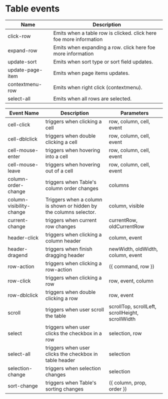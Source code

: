 # Table events

| Name              | Description                                                        |
|-------------------|--------------------------------------------------------------------|
| click-row         | Emits when a table row is clicked. click here foe more information |
| expand-row        | Emits when expanding a row. click here foe more information        |
| update-sort       | Emits when sort type or sort field updates.                        |
| update-page-item  | Emits when page items updates.                                     |
| contextmenu-row   | Emits when right click (contextmenu).                              |
| select-all        | Emits when all rows are selected.                                  |


| Event Name               | Description                                                        | Parameters                                       |
|--------------------------|--------------------------------------------------------------------|--------------------------------------------------|
| cell-click               | triggers when clicking a cell                                      | row, column, cell, event                         |
| cell-dblclick            | triggers when double clicking a cell                               | row, column, cell, event                         |
| cell-mouse-enter         | triggers when hovering into a cell                                 | row, column, cell, event                         |
| cell-mouse-leave         | triggers when hovering out of a cell                               | row, column, cell, event                         |
| column-order-change      | triggers when Table's column order changes                         | columns                                          |
| column-visibility-change | Triggers when a column is shown or hidden by the columns selector. | column, visible                                  |
| current-change           | triggers when current row changes                                  | currentRow, oldCurrentRow                        |
| header-click             | triggers when clicking a column header                             | column, event                                    |
| header-dragend           | triggers when finish dragging header                               | newWidth, oldWidth, column, event                |
| row-action               | triggers when clicking a row-action                                | ({ command, row })                               |
| row-click                | triggers when clicking a row                                       | row, event, column                               |
| row-dblclick             | triggers when double clicking a row                                | row, event                                       |
| scroll                   | triggers when user scroll the table                                | scrollTop, scrollLeft, scrollHeight, scrollWidth |
| select                   | triggers when user clicks the checkbox in a row                    | selection, row                                   |
| select-all               | triggers when user clicks the checkbox in table header             | selection                                        |
| selection-change         | triggers when selection changes                                    | selection                                        |
| sort-change              | triggers when Table's sorting changes                              | ({ column, prop, order })                        |
